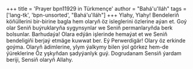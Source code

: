 +++
title = 'Prayer bpn11929 in Türkmençe'
author = "Bahá'u'lláh"
tags = ['lang-tk', 'bpn-unsorted', "Bahá'u'lláh"]
+++
Ylahy, Ylahy! Bendeleriň köňüllerini bir-birine bagla hem olaryň öz isleglerini özlerine aýan et. Goý olar Seniň buýruklaryňa sygynsynlar we Seniň permanlaryňda berk bolsunlar.
    Barhudaýa! Olara edýän işlerinde hemaýat et we Seniň bendeligiňi berjaý etmäge kuwwat ber.
    Eý Perwerdigär! Olary öz erkinde goýma. Olaryň ädimlerine, ylym ýalkymy bilen ýol görkez hem-de ýüreklerine Öz yşkyňdan şadyýanlyk guý. Dogrudanam Sensiň ýardam beriji, Sensiň olaryň Allahy.
